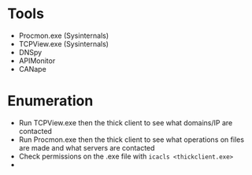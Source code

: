 # Tools 
- Procmon.exe (Sysinternals)  
- TCPView.exe (Sysinternals)  
- DNSpy  
- APIMonitor  
- CANape  
  

# Enumeration  
- Run TCPView.exe then the thick client to see what domains/IP are contacted  
- Run Procmon.exe then the thick client to see what operations on files are made and what servers are contacted
- Check permissions on the .exe file with `icacls <thickclient.exe>`
-   

